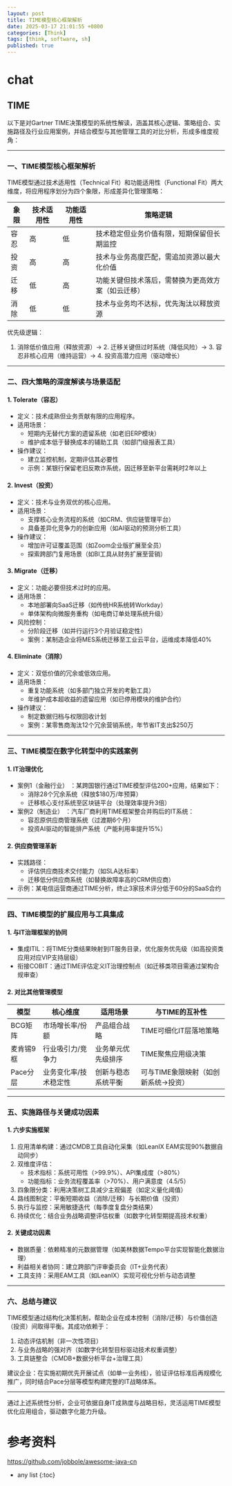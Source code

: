 ```yaml
---
layout: post
title: TIME模型核心框架解析
date: 2025-03-17 21:01:55 +0800
categories: [Think]
tags: [think, software, sh]
published: true
---
```






# chat

## TIME

以下是对Gartner TIME决策模型的系统性解读，涵盖其核心逻辑、策略组合、实施路径及行业应用案例，并结合模型与其他管理工具的对比分析，形成多维度视角：

---
### 一、TIME模型核心框架解析
TIME模型通过技术适用性（Technical Fit）和功能适用性（Functional Fit）两大维度，将应用程序划分为四个象限，形成差异化管理策略：

| 象限       | 技术适用性 | 功能适用性 | 策略逻辑                                                                 |
|------------|------------|------------|--------------------------------------------------------------------------|
| 容忍   | 高         | 低         | 技术稳定但业务价值有限，短期保留但长期监控               |
| 投资   | 高         | 高         | 技术与业务高度匹配，需追加资源以最大化价值             |
| 迁移   | 低         | 高         | 功能关键但技术落后，需替换为更高效方案（如云迁移）     |
| 消除   | 低         | 低         | 技术与业务均不达标，优先淘汰以释放资源                      |


优先级逻辑：  
1. 消除低价值应用（释放资源）→ 2. 迁移关键但过时系统（降低风险）→ 3. 容忍非核心应用（维持运营）→ 4. 投资高潜力应用（驱动增长）

---
### 二、四大策略的深度解读与场景适配
#### 1. Tolerate（容忍）
- 定义：技术成熟但业务贡献有限的应用程序。
- 适用场景：  
  - 短期内无替代方案的遗留系统（如老旧ERP模块）  
  - 维护成本低于替换成本的辅助工具（如部门级报表工具）
- 操作建议：  
  - 建立监控机制，定期评估其必要性  
  - 示例：某银行保留老旧反欺诈系统，因迁移至新平台需耗时2年以上

#### 2. Invest（投资）
- 定义：技术与业务双优的核心应用。
- 适用场景：  
  - 支撑核心业务流程的系统（如CRM、供应链管理平台）  
  - 具备差异化竞争力的创新应用（如AI驱动的预测分析工具）
- 操作建议：  
  - 增加许可证覆盖范围（如Zoom企业版扩展至全员）  
  - 探索跨部门复用场景（如BI工具从财务扩展至营销）

#### 3. Migrate（迁移）
- 定义：功能必要但技术过时的应用。
- 适用场景：  
  - 本地部署向SaaS迁移（如传统HR系统转Workday）  
  - 单体架构向微服务重构（如电商订单处理系统升级）
- 风险控制：  
  - 分阶段迁移（如并行运行3个月验证稳定性）  
  - 案例：某制造企业将MES系统迁移至工业云平台，运维成本降低40%

#### 4. Eliminate（消除）
- 定义：双低价值的冗余或低效应用。
- 适用场景：  
  - 重复功能系统（如多部门独立开发的考勤工具）  
  - 年维护成本超收益的遗留应用（如已停用模块的维护合约）
- 操作建议：  
  - 制定数据归档与权限回收计划  
  - 案例：某零售商淘汰12个冗余营销系统，年节省IT支出$250万

---
### 三、TIME模型在数字化转型中的实践案例
#### 1. IT治理优化
- 案例1（金融行业） ：某跨国银行通过TIME模型评估200+应用，结果如下：  
  - 消除28个冗余系统（释放$180万/年预算）  
  - 迁移核心支付系统至区块链平台（处理效率提升3倍）
- 案例2（制造业） ：汽车厂商利用TIME框架整合并购后的IT系统：  
  - 容忍原供应商管理系统（过渡期6个月）  
  - 投资AI驱动的智能排产系统（产能利用率提升15%）

#### 2. 供应商管理革新
- 实践路径：  
  - 评估供应商技术交付能力（如SLA达标率）  
  - 迁移低分供应商系统（如替换故障率高的CRM供应商）
- 示例：某电信运营商通过TIME分析，终止3家技术评分低于60分的SaaS合约

---
### 四、TIME模型的扩展应用与工具集成
#### 1. 与IT治理框架的协同
- 集成ITIL：将TIME分类结果映射到IT服务目录，优化服务优先级（如高投资类应用对应VIP支持层级）  
- 衔接COBIT：通过TIME评估定义IT治理控制点（如迁移类项目需通过架构合规审查）

#### 2. 对比其他管理模型

| 模型           | 核心维度               | 适用场景                          | 与TIME的互补性                     |
|----------------|------------------------|-----------------------------------|-------------------------------------|
| BCG矩阵    | 市场增长率/份额        | 产品组合战略                      | TIME可细化IT层落地策略        |
| 麦肯锡9框  | 行业吸引力/竞争力      | 业务单元优先级排序                | TIME聚焦应用级决策            |
| Pace分层   | 业务变化率/技术稳定性  | 创新与稳态系统平衡                | 可与TIME象限映射（如创新系统→投资） |


---
### 五、实施路径与关键成功因素
#### 1. 六步实施框架
1. 应用清单构建：通过CMDB工具自动化采集（如LeanIX EAM实现90%数据自动同步）  
2. 双维度评估：  
   - 技术指标：系统可用性（>99.9%）、API集成度（>80%）  
   - 功能指标：业务流程覆盖率（>70%）、用户满意度（4.5/5）  
3. 四象限分类：利用决策树工具减少主观偏差（如定义量化阈值）  
4. 路线图制定：平衡短期收益（消除/迁移）与长期价值（投资）  
5. 执行与监控：采用敏捷迭代（每季度复盘分类结果）  
6. 持续优化：结合业务战略调整评估权重（如数字化转型期提高技术权重）

#### 2. 关键成功因素
- 数据质量：依赖精准的元数据管理（如美林数据Tempo平台实现智能化数据治理）  
- 利益相关者协同：建立跨部门评审委员会（IT+业务代表）  
- 工具支持：采用EAM工具（如LeanIX）实现可视化分析与动态调整

---
### 六、总结与建议
TIME模型通过结构化决策机制，帮助企业在成本控制（消除/迁移）与价值创造（投资）间取得平衡。其成功依赖于：  
1. 动态评估机制（非一次性项目）  
2. 与业务战略的强对齐（如数字化转型目标驱动技术权重调整）  
3. 工具链整合（CMDB+数据分析平台+治理工具）  

建议企业：在实施初期优先开展试点（如单一业务线），验证评估标准后再规模化推广，同时结合Pace分层等模型构建完整的IT战略体系。

--- 
通过上述系统性分析，企业可依据自身IT成熟度与战略目标，灵活运用TIME模型优化应用组合，驱动数字化能力升级。

# 参考资料

https://github.com/jobbole/awesome-java-cn

* any list
{:toc}
